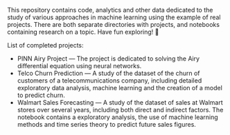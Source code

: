 This repository contains code, analytics and other data dedicated to the study of 
various approaches in machine learning using the example of real projects. 
There are both separate directories with projects, and notebooks containing research on a topic. 
Have fun exploring! :eyes:

List of completed projects:

* PINN Airy Project — The project is dedicated to solving the Airy differential equation using neural networks.
* Telco Churn Prediction — A study of the dataset of the churn of customers of a telecommunications company, including 
detailed exploratory data analysis, machine learning and the creation of a model to predict churn.
* Walmart Sales Forecasting — A study of the dataset of sales at Walmart stores over several years, including both 
direct and indirect factors. The notebook contains a exploratory analysis, the use of machine learning methods and time series theory to predict future sales figures.
